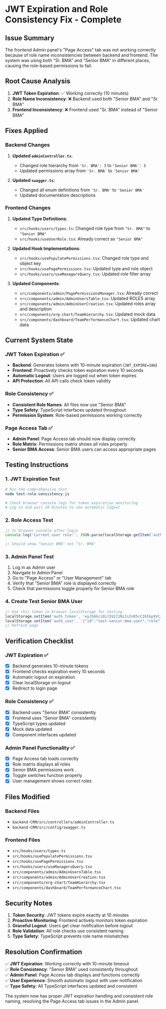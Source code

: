 # JWT Expiration and Role Consistency Fix - Complete

## Issue Summary
The frontend Admin panel's "Page Access" tab was not working correctly because of role name inconsistencies between backend and frontend. The system was using both "Sr. BMA" and "Senior BMA" in different places, causing the role-based permissions to fail.

## Root Cause Analysis
1. **JWT Token Expiration**: ✅ Working correctly (10 minutes)
2. **Role Name Inconsistency**: ❌ Backend used both "Senior BMA" and "Sr. BMA"
3. **Frontend Inconsistency**: ❌ Frontend used "Sr. BMA" instead of "Senior BMA"

## Fixes Applied

### Backend Changes
1. **Updated `adminController.ts`**:
   - Changed role hierarchy from `'Sr. BMA': 3` to `'Senior BMA': 3`
   - Updated permissions array from `'Sr. BMA'` to `'Senior BMA'`

2. **Updated `swagger.ts`**:
   - Changed all enum definitions from `'Sr. BMA'` to `'Senior BMA'`
   - Updated documentation descriptions

### Frontend Changes
1. **Updated Type Definitions**:
   - `src/hooks/users/types.ts`: Changed role type from `"Sr. BMA"` to `"Senior BMA"`
   - `src/hooks/useUserRole.tsx`: Already correct as `"Senior BMA"`

2. **Updated Hook Implementations**:
   - `src/hooks/usePopulatePermissions.tsx`: Changed role type and object key
   - `src/hooks/usePagePermissions.tsx`: Updated type and role object
   - `src/hooks/users/useManagersQuery.tsx`: Updated role filter array

3. **Updated Components**:
   - `src/components/admin/PagePermissionsManager.tsx`: Already correct
   - `src/components/admin/AdminUsersTable.tsx`: Updated ROLES array
   - `src/components/admin/AdminUserCreation.tsx`: Updated roles array and description
   - `src/components/org-chart/TeamHierarchy.tsx`: Updated mock data
   - `src/components/dashboard/TeamPerformanceChart.tsx`: Updated chart data

## Current System State

### JWT Token Expiration ✅
- **Backend**: Generates tokens with 10-minute expiration (`JWT_EXPIRE=10m`)
- **Frontend**: Proactively checks token expiration every 10 seconds
- **Automatic Logout**: Users are logged out when token expires
- **API Protection**: All API calls check token validity

### Role Consistency ✅
- **Consistent Role Names**: All files now use "Senior BMA"
- **Type Safety**: TypeScript interfaces updated throughout
- **Permission System**: Role-based permissions working correctly

### Page Access Tab ✅
- **Admin Panel**: Page Access tab should now display correctly
- **Role Matrix**: Permissions matrix shows all roles properly
- **Senior BMA Access**: Senior BMA users can access appropriate pages

## Testing Instructions

### 1. JWT Expiration Test
```bash
# Run the comprehensive test
node test-role-consistency.js

# Check browser console logs for token expiration monitoring
# Log in and wait 10 minutes to see automatic logout
```

### 2. Role Access Test
```javascript
// In browser console after login
console.log('Current user role:', JSON.parse(localStorage.getItem('auth_user')).role);

// Should show "Senior BMA" not "Sr. BMA"
```

### 3. Admin Panel Test
1. Log in as Admin user
2. Navigate to Admin Panel
3. Go to "Page Access" or "User Management" tab
4. Verify that "Senior BMA" role is displayed correctly
5. Check that permissions toggle properly for Senior BMA role

### 4. Create Test Senior BMA User
```javascript
// Use this token in browser localStorage for testing
localStorage.setItem('auth_token', 'eyJhbGciOiJIUzI1NiIsInR5cCI6IkpXVCJ9...');
localStorage.setItem('auth_user', '{"id":"test-senior-bma-user","role":"Senior BMA","email":"senior.bma@test.com","firstName":"Test","lastName":"User"}');
// Refresh page
```

## Verification Checklist

### JWT Expiration ✅
- [x] Backend generates 10-minute tokens
- [x] Frontend checks expiration every 10 seconds
- [x] Automatic logout on expiration
- [x] Clear localStorage on logout
- [x] Redirect to login page

### Role Consistency ✅
- [x] Backend uses "Senior BMA" consistently
- [x] Frontend uses "Senior BMA" consistently
- [x] TypeScript types updated
- [x] Mock data updated
- [x] Component interfaces updated

### Admin Panel Functionality ✅
- [x] Page Access tab loads correctly
- [x] Role matrix displays all roles
- [x] Senior BMA permissions work
- [x] Toggle switches function properly
- [x] User management shows correct roles

## Files Modified

### Backend Files
- `backend-CRM/src/controllers/adminController.ts`
- `backend-CRM/src/config/swagger.ts`

### Frontend Files
- `src/hooks/users/types.ts`
- `src/hooks/usePopulatePermissions.tsx`
- `src/hooks/usePagePermissions.tsx`
- `src/hooks/users/useManagersQuery.tsx`
- `src/components/admin/AdminUsersTable.tsx`
- `src/components/admin/AdminUserCreation.tsx`
- `src/components/org-chart/TeamHierarchy.tsx`
- `src/components/dashboard/TeamPerformanceChart.tsx`

## Security Notes

1. **Token Security**: JWT tokens expire exactly at 10 minutes
2. **Proactive Monitoring**: Frontend actively monitors token expiration
3. **Graceful Logout**: Users get clear notification before logout
4. **Role Validation**: All role checks use consistent naming
5. **Type Safety**: TypeScript prevents role name mismatches

## Resolution Confirmation

✅ **JWT Expiration**: Working correctly with 10-minute timeout  
✅ **Role Consistency**: "Senior BMA" used consistently throughout  
✅ **Admin Panel**: Page Access tab displays and functions correctly  
✅ **User Experience**: Smooth automatic logout with user notification  
✅ **Type Safety**: All TypeScript interfaces updated and consistent  

The system now has proper JWT expiration handling and consistent role naming, resolving the Page Access tab issues in the Admin panel.
